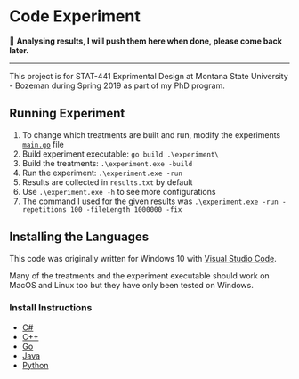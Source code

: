 # Code Experiment

:seedling: **Analysing results, I will push them here when done, please come back later.**

-------

This project is for STAT-441 Exprimental Design at
Montana State University - Bozeman during Spring 2019
as part of my PhD program.

## Running Experiment

1. To change which treatments are built and run, modify
   the experiments [`main.go`](./experiment/main.go) file
2. Build experiment executable: `go build .\experiment\`
3. Build the treatments: `.\experiment.exe -build`
4. Run the experiment: `.\experiment.exe -run`
5. Results are collected in `results.txt` by default
6. Use `.\experiment.exe -h` to see more configurations
7. The command I used for the given results was
   `.\experiment.exe -run -repetitions 100 -fileLength 1000000 -fix`

## Installing the Languages

This code was originally written for Windows 10 with
[Visual Studio Code](https://code.visualstudio.com/).

Many of the treatments and the experiment executable
should work on MacOS and Linux too but they have
only been tested on Windows.

### Install Instructions

- [C#](https://code.visualstudio.com/docs/languages/csharp#_installing-c35-support)
- [C++](https://code.visualstudio.com/docs/languages/cpp)
- [Go](https://golang.org/doc/install)
- [Java](https://www.azul.com/products/zulu-and-zulu-enterprise/download-openjdk-11)
- [Python](https://www.python.org/downloads/)
